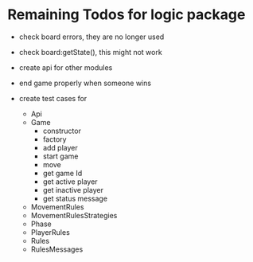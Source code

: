 # Remaining Todos for logic package

- check board errors, they are no longer used
- check board:getState(), this might not work
- create api for other modules
- end game properly when someone wins


- create test cases for
    - Api
    - Game
        - constructor
        - factory
        - add player
        - start game
        - move
        - get game Id
        - get active player
        - get inactive player 
        - get status message
    - MovementRules
    - MovementRulesStrategies
    - Phase
    - PlayerRules
    - Rules
    - RulesMessages
        